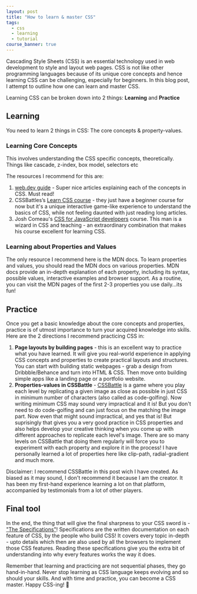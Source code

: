 ```yaml
---
layout: post
title: "How to learn & master CSS"
tags:
  - css
  - learning
  - tutorial
course_banner: true
---
```


Cascading Style Sheets (CSS) is an essential technology used in web development to style and layout web pages. CSS is not like other programming languages because of its unique core concepts and hence learning CSS can be challenging, especially for beginners. In this blog post, I attempt to outline how one can learn and master CSS.

Learning CSS can be broken down into 2 things: **Learning** and **Practice**

## Learning

You need to learn 2 things in CSS: The core concepts & property-values.

### Learning Core Concepts

This involves understanding the CSS specific concepts, theoretically. Things like cascade, z-index, box model, selectors etc

The resources I recommend for this are:

1. [web.dev guide](https://web.dev/learn/css) - Super nice articles explaining each of the concepts in CSS. Must read!
2. CSSBattles’s [Learn CSS course](https://cssbattle.dev/learn) - they just have a beginner course for now but it's a unique interactive game-like experience to understand the basics of CSS, while not feeling daunted with just reading long articles.
3. Josh Comeau's [CSS for JavaScript developers](https://css-for-js.dev/) course. This man is a wizard in CSS and teaching - an extraordinary combination that makes his course excellent for learning CSS.

### Learning about Properties and Values

The only resource I recommend here is the MDN docs. To learn properties and values, you should read the MDN docs on various properties. MDN docs provide an in-depth explanation of each property, including its syntax, possible values, interactive examples and browser support. As a routine, you can visit the MDN pages of the first 2-3 properties you use daily…its fun!

## Practice

Once you get a basic knowledge about the core concepts and properties, practice is of utmost importance to turn your acquired knowledge into skills. Here are the 2 directions I recommend practicing CSS in:

1. **Page layouts by building pages** - this is an excellent way to practice what you have learned. It will give you real-world experience in applying CSS concepts and properties to create practical layouts and structures. You can start with building static webpages - grab a design from Dribbble/Behance and turn into HTML & CSS. Then move onto building simple apps like a landing page or a portfolio website.
2. **Properties-values in CSSBattle** - [CSSBattle](https://cssbattle.dev) is a game where you play each level by replicating a given image as close as possible in just CSS in minimum number of characters (also called as code-golfing). Now writing minimum CSS may sound very impractical and it is! But you don't need to do code-golfing and can just focus on the matching the image part. Now even that might sound impractical, and yes that is! But suprisingly that gives you a very good practice in CSS properties and also helps develop your creative thinking when you come up with different approaches to replicate each level's image. There are so many levels on CSSBattle that doing them regularly will force you to experiment with each property and explore it in the process! I have personally learned a lot of properties here like clip-path, radial-gradient and much more.

<div class="info-box">
Disclaimer: I recommend CSSBattle in this post wich I have created. As biased as it may sound, I don't recommend it because I am the creator. It has been my first-hand experience learning a lot on that platform, accompanied by testimonials from a lot of other players.
</div>

## Final tool

In the end, the thing that will give the final sharpness to your CSS sword is - ["The Specifications"](https://drafts.csswg.org/)! Specifications are the written documentation on each feature of CSS, by the people who build CSS! It covers every topic in-depth - upto details which then are also used by all the browsers to implement those CSS features. Reading these specifications give you the extra bit of understanding into why every features works the way it does.

Remember that learning and practicing are not sequential phases, they go hand-in-hand. Never stop learning as CSS language keeps evolving and so should your skills. And with time and practice, you can become a CSS master. Happy CSS-ing! 👋
